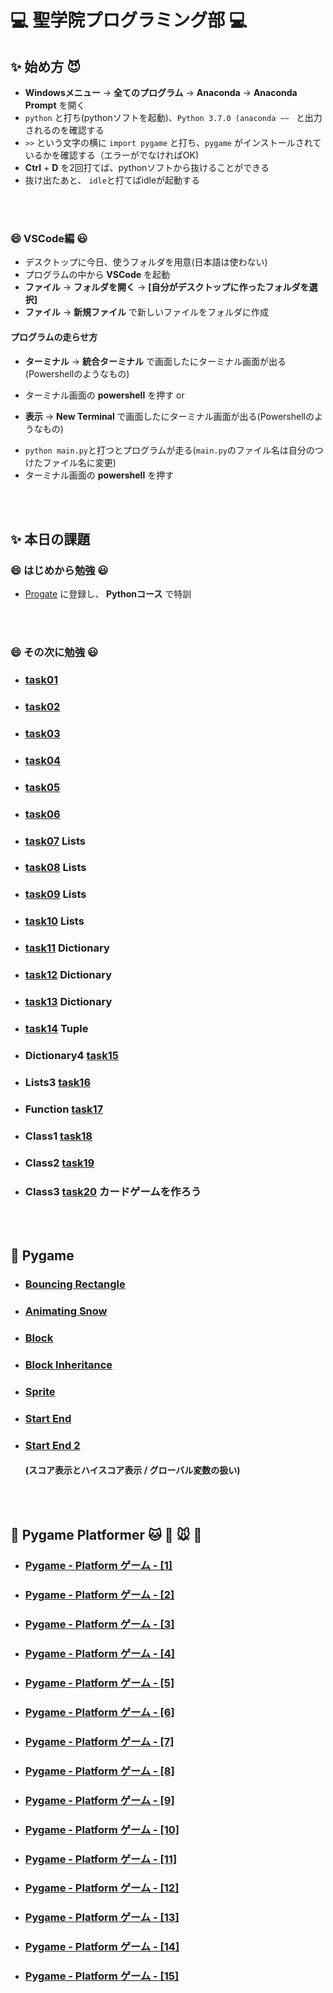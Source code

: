 # :computer: 聖学院プログラミング部 :computer:

## :sparkles: 始め方 :smiling_imp:
+ **Windowsメニュー** &rarr; **全てのプログラム** &rarr; **Anaconda** &rarr; **Anaconda Prompt** を開く
+ `python` と打ち(pythonソフトを起動)、`Python 3.7.0 (anaconda ~~ ` と出力されるのを確認する
+ `>>` という文字の横に `import pygame` と打ち、`pygame` がインストールされているかを確認する（エラーがでなければOK)
+ **Ctrl** + **D** を2回打てば、pythonソフトから抜けることができる
+ 抜け出たあと、 `idle`と打てばidleが起動する

<br></br>

### :smile: VSCode編 :smiley:
+ デスクトップに今日、使うフォルダを用意(日本語は使わない)
+ プログラムの中から **VSCode** を起動
+ **ファイル** &rarr; **フォルダを開く** &rarr; **[自分がデスクトップに作ったフォルダを選択]**
+ **ファイル** &rarr; **新規ファイル** で新しいファイルをフォルダに作成
#### プログラムの走らせ方
* **ターミナル** &rarr; **統合ターミナル** で画面したにターミナル画面が出る(Powershellのようなもの)
+ ターミナル画面の **powershell** を押す
 or
* **表示** &rarr; **New Terminal** で画面したにターミナル画面が出る(Powershellのようなもの)
+ `python main.py`と打つとプログラムが走る(`main.py`のファイル名は自分のつけたファイル名に変更)
+ ターミナル画面の **powershell** を押す

<br></br>

## :sparkles: 本日の課題

### :smile: はじめから勉強 :smiley:

+ [Progate](https://prog-8.com/) に登録し、 **Pythonコース** で特訓

<br></br>
### :smile: その次に勉強 :smiley:
+ ### [task01](https://github.com/Seigakuin/todays_task/blob/master/task_projects/task01.md)
+ ### [task02](https://github.com/Seigakuin/todays_task/blob/master/task_projects/task02.md)
+ ### [task03](https://github.com/Seigakuin/todays_task/blob/master/task_projects/task03.md)
+ ### [task04](https://github.com/Seigakuin/todays_task/blob/master/task_projects/task04.md)
+ ### [task05](https://github.com/Seigakuin/todays_task/blob/master/task_projects/task05.md)
+ ### [task06](https://github.com/Seigakuin/todays_task/blob/master/task_projects/task06.md)
+ ### [task07](https://github.com/Seigakuin/todays_task/blob/master/task_projects/task07.md) Lists
+ ### [task08](https://github.com/Seigakuin/todays_task/blob/master/task_projects/task08.md) Lists
+ ### [task09](https://github.com/Seigakuin/todays_task/blob/master/task_projects/task09.md) Lists
+ ### [task10](https://github.com/Seigakuin/todays_task/blob/master/task_projects/task10.md) Lists
+ ### [task11](https://github.com/Seigakuin/todays_task/blob/master/task_projects/task11.md) Dictionary
+ ### [task12](https://github.com/Seigakuin/todays_task/blob/master/task_projects/task12.md) Dictionary
+ ### [task13](https://github.com/Seigakuin/todays_task/blob/master/task_projects/task13.md) Dictionary
+ ### [task14](https://github.com/Seigakuin/todays_task/blob/master/task_projects/task14.md) Tuple

+ ### Dictionary4   [task15](https://github.com/Seigakuin/todays_task/blob/master/task_projects/task15_Dictionary.md)

+ ### Lists3        [task16](https://github.com/Seigakuin/todays_task/blob/master/task_projects/task16_List.md)

+ ### Function      [task17](https://github.com/Seigakuin/todays_task/blob/master/task_projects/task17_Function.md)

+ ### Class1        [task18](https://github.com/Seigakuin/todays_task/blob/master/task_projects/task18_Class1.md)

+ ### Class2        [task19](https://github.com/Seigakuin/todays_task/blob/master/task_projects/task19_Class2.md)

+ ### Class3        [task20](https://github.com/Seigakuin/todays_task/blob/master/task_projects/task20_Class3_Cards.md) カードゲームを作ろう


<br></br>

## :snake: Pygame

+ ### [Bouncing Rectangle](https://github.com/Seigakuin/todays_task/blob/master/pygame_projects/pygame_bouncingrectangle.md) 

+ ### [Animating Snow](https://github.com/Seigakuin/todays_task/blob/master/pygame_projects/pygame_animatingsnow.md) 

+ ### [Block](https://github.com/Seigakuin/todays_task/blob/master/pygame_projects/pygame_block.md) 

+ ### [Block Inheritance](https://github.com/Seigakuin/todays_task/blob/master/pygame_projects/pygame_block_inheritance.md) 

+ ### [Sprite](https://github.com/Seigakuin/todays_task/blob/master/pygame_projects/pygame_sprite.md) 

+ ### [Start End](https://github.com/Seigakuin/todays_task/blob/master/pygame_projects/pygame_startend.md) 

+ ### [Start End 2](https://github.com/Seigakuin/todays_task/blob/master/pygame_projects/blocks_sf.py) 
    #### (スコア表示とハイスコア表示 / グローバル変数の扱い)
    
<br></br>

## :snake: Pygame Platformer :cat: :dog: :mouse: :hamster:
+ ### [Pygame - Platform ゲーム - [1]](https://qiita.com/sf_/items/bccd0df2416571e2a937) 
+ ### [Pygame - Platform ゲーム - [2]](https://qiita.com/sf_/items/f635870e2d2d2921becf) 
+ ### [Pygame - Platform ゲーム - [3]](https://qiita.com/sf_/items/cbef581265e490f5c58d) 
+ ### [Pygame - Platform ゲーム - [4]](https://qiita.com/sf_/items/fe11d6cf4929694121a1) 
+ ### [Pygame - Platform ゲーム - [5]](https://qiita.com/sf_/items/71fd105b95670cb3028f) 
+ ### [Pygame - Platform ゲーム - [6]](https://qiita.com/sf_/items/d9c51ba4c67bfdd1448f) 
+ ### [Pygame - Platform ゲーム - [7]](https://qiita.com/sf_/items/aa41e26ae099c532f752) 
+ ### [Pygame - Platform ゲーム - [8]](https://qiita.com/sf_/items/3e47f856459da7909fa9) 
+ ### [Pygame - Platform ゲーム - [9]](https://qiita.com/sf_/items/aa85bff48cc99ff503d7)
+ ### [Pygame - Platform ゲーム - [10]](https://qiita.com/sf_/items/c2616693902088740c10)
+ ### [Pygame - Platform ゲーム - [11]](https://qiita.com/sf_/items/a9114bb8aaeba62fef48)
+ ### [Pygame - Platform ゲーム - [12]](https://qiita.com/sf_/items/36d4270043829072c181)
+ ### [Pygame - Platform ゲーム - [13]](https://qiita.com/sf_/items/8b40d6124a1a0b9d9708)
+ ### [Pygame - Platform ゲーム - [14]](https://qiita.com/sf_/items/fc5727666b3baa62ecbb)
+ ### [Pygame - Platform ゲーム - [15]](https://qiita.com/sf_/items/43a97c8681516f68aa8a)









